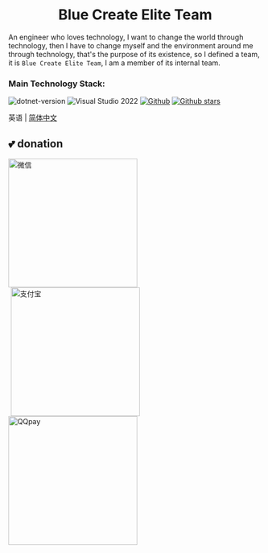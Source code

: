 <h1 align="center">Blue Create Elite Team</h1>

<div 对齐=“中心”>

An engineer who loves technology, I want to change the world through technology, then I have to change myself and the environment around me through technology, that's the purpose of its existence, so I defined a team, it is `Blue Create Elite Team`, I am a member of its internal team.

### Main Technology Stack:

![ dotnet-version ](https://img.shields.io/badge/.NET%208.0-blue) ![ Visual Studio 2022 ](https://img.shields.io/badge/Visual%20Studio%20-2022-blueviolet) [![ Github ](https://img.shields.io/badge/%20-github-%2324292e)](https://github.com/kesshei/kesshei) [![ Github stars ](https://img.shields.io/github/stars/kesshei/kesshei)](https://github.com/kesshei/kesshei/stargazers)

</div>

英语 | [简体中文](README-zh_CN.md)




##  💕 donation

<div 对齐=“中心”>
<img src="http://tupian.wanmeisys.com/WeChatPay.jpg" width="256" alt="微信"><img src="http://tupian.wanmeisys.com/AliPay.jpg" style="margin-left: 5px; margin-right: 5px;" width="256" alt="支付宝"><img src="http://tupian.wanmeisys.com/QQPay.jpg" width="256" alt="QQpay">
</div>